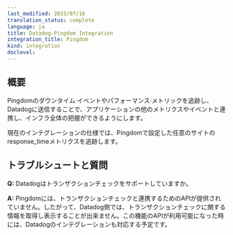 ```yaml
---
last_modified: 2015/07/16
translation_status: complete
language: ja
title: Datadog-Pingdom Integration
integration_title: Pingdom
kind: integration
doclevel:
---
```


<!-- ## Overview


Track Pingdom downtime events and user-centric performance metrics in Datadog, for correlation with other relevant events and metrics.

At this time we track the response_time metric for any sites you configure on the Pingdom website. -->

## 概要


Pingdomのダウンタイム·イベントやパフォーマンス·メトリックを追跡し、Datadogに送信することで、アプリケーションの他のメトリクスやイベントと連携し、インフラ全体の把握ができるようにします。

現在のインテグレーションの仕様では、Pingdomで設定した任意のサイトのresponse_timeメトリクスを追跡します。


<!-- ## Questions and Troubleshooting

**Q:** Does Datadog support transaction checks?

**A:** Pingdom does not provide an API for transaction checks, so we’re not able to show them in Datadog. The transaction monitor feature was in beta until recently, so if it becomes available we will look to support it. -->

## トラブルシュートと質問

**Q:** Datadogはトランザクションチェックをサポートしていますか。

**A:** Pingdomには、トランザクションチェックと連携するためのAPIが提供されていません。したがって、Datadog側では、トランザクションチェックに関する情報を取得し表示することが出来ません。この機能のAPIが利用可能になった時には、Datadogのインテグレーションも対応する予定です。
